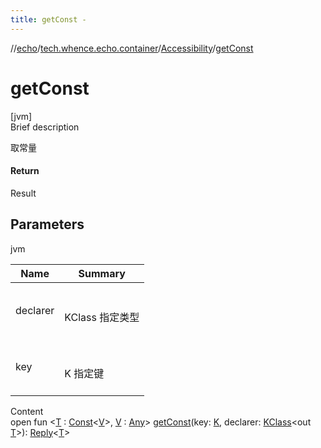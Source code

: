 ```yaml
---
title: getConst -
---
```

//[echo](../../index.md)/[tech.whence.echo.container](../index.md)/[Accessibility](index.md)/[getConst](get-const.md)



# getConst  
[jvm]  
Brief description  


取常量



#### Return  


Result<T>



## Parameters  
  
jvm  
  
|  Name|  Summary| 
|---|---|
| declarer| <br><br>KClass<T> 指定类型<br><br>
| key| <br><br>K 指定键<br><br>
  
  
Content  
open fun <[T](get-const.md) : [Const](../../tech.whence.echo.container.constant/-const/index.md)<[V](get-const.md)>, [V](get-const.md) : [Any](https://kotlinlang.org/api/latest/jvm/stdlib/kotlin/-any/index.html)> [getConst](get-const.md)(key: [K](index.md), declarer: [KClass](https://kotlinlang.org/api/latest/jvm/stdlib/kotlin.reflect/-k-class/index.html)<out [T](get-const.md)>): [Reply](../-reply/index.md)<[T](get-const.md)>  



